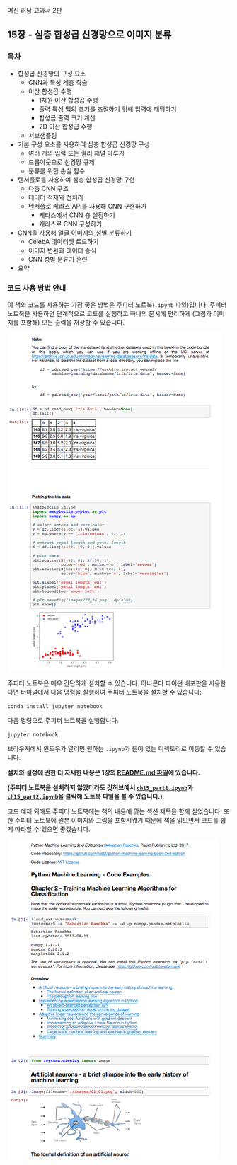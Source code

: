 머신 러닝 교과서 2판


## 15장 - 심층 합성곱 신경망으로 이미지 분류


### 목차

- 합성곱 신경망의 구성 요소
    - CNN과 특성 계층 학습
    - 이산 합성곱 수행
        - 1차원 이산 합성곱 수행
        - 출력 특성 맵의 크기를 조절하기 위해 입력에 패딩하기
        - 합성곱 출력 크기 계산
        - 2D 이산 합성곱 수행
    - 서브샘플링
- 기본 구성 요소를 사용하여 심층 합성곱 신경망 구성
    - 여러 개의 입력 또는 컬러 채널 다루기
    - 드롭아웃으로 신경망 규제
    - 분류를 위한 손실 함수
- 텐서플로를 사용하여 심층 합성곱 신경망 구현
    - 다층 CNN 구조
    - 데이터 적재와 전처리
    - 텐서플로 케라스 API를 사용해 CNN 구현하기
        - 케라스에서 CNN 층 설정하기
        - 케라스로 CNN 구성하기
- CNN을 사용해 얼굴 이미지의 성별 분류하기
    - CelebA 데이터셋 로드하기
    - 이미지 변환과 데이터 증식
    - CNN 성별 분류기 훈련
- 요약

### 코드 사용 방법 안내

이 책의 코드를 사용하는 가장 좋은 방법은 주피터 노트북(`.ipynb` 파일)입니다. 주피터 노트북을 사용하면 단계적으로 코드를 실행하고 하나의 문서에 편리하게 (그림과 이미지를 포함해) 모든 출력을 저장할 수 있습니다.

![](../ch02/images/jupyter-example-1.png)

주피터 노트북은 매우 간단하게 설치할 수 있습니다. 아나콘다 파이썬 배포판을 사용한다면 터미널에서 다음 명령을 실행하여 주피터 노트북을 설치할 수 있습니다:

    conda install jupyter notebook

다음 명령으로 주피터 노트북을 실행합니다.

    jupyter notebook

브라우저에서 윈도우가 열리면 원하는 `.ipynb`가 들어 있는 디렉토리로 이동할 수 있습니다.

**설치와 설정에 관한 더 자세한 내용은 1장의 [README.md 파일](../ch01/README.md)에 있습니다.**

**(주피터 노트북을 설치하지 않았더라도 깃허브에서 [`ch15_part1.ipynb`](https://github.com/rickiepark/python-machine-learning-book-3rd-edition/blob/master/ch15/ch15_part1.ipynb)과 [`ch15_part2.ipynb`](https://github.com/rickiepark/python-machine-learning-book-3rd-edition/blob/master/ch15/ch15_part2.ipynb)을 클릭해 노트북 파일을 볼 수 있습니다.)**.

코드 예제 외에도 주피터 노트북에는 책의 내용에 맞는 섹션 제목을 함께 실었습니다. 또한 주피터 노트북에 원본 이미지와 그림을 포함시켰기 때문에 책을 읽으면서 코드를 쉽게 따라할 수 있으면 좋겠습니다.

![](../ch02/images/jupyter-example-2.png)